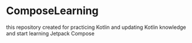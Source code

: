 # ComposeLearning
this repository created for practicing Kotlin and updating Kotlin knowledge and start learning Jetpack Compose 
